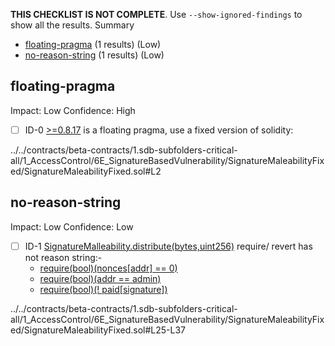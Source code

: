 **THIS CHECKLIST IS NOT COMPLETE**. Use `--show-ignored-findings` to show all the results.
Summary
 - [floating-pragma](#floating-pragma) (1 results) (Low)
 - [no-reason-string](#no-reason-string) (1 results) (Low)
## floating-pragma
Impact: Low
Confidence: High
 - [ ] ID-0
[>=0.8.17](../../contracts/beta-contracts/1.sdb-subfolders-critical-all/1_AccessControl/6E_SignatureBasedVulnerability/SignatureMaleabilityFixed/SignatureMaleabilityFixed.sol#L2) is a floating pragma, use a fixed version of solidity:

../../contracts/beta-contracts/1.sdb-subfolders-critical-all/1_AccessControl/6E_SignatureBasedVulnerability/SignatureMaleabilityFixed/SignatureMaleabilityFixed.sol#L2


## no-reason-string
Impact: Low
Confidence: Low
 - [ ] ID-1
[SignatureMalleability.distribute(bytes,uint256)](../../contracts/beta-contracts/1.sdb-subfolders-critical-all/1_AccessControl/6E_SignatureBasedVulnerability/SignatureMaleabilityFixed/SignatureMaleabilityFixed.sol#L25-L37) require/ revert has not reason string:- 
	- [require(bool)(nonces[addr] == 0)](../../contracts/beta-contracts/1.sdb-subfolders-critical-all/1_AccessControl/6E_SignatureBasedVulnerability/SignatureMaleabilityFixed/SignatureMaleabilityFixed.sol#L31)
	- [require(bool)(addr == admin)](../../contracts/beta-contracts/1.sdb-subfolders-critical-all/1_AccessControl/6E_SignatureBasedVulnerability/SignatureMaleabilityFixed/SignatureMaleabilityFixed.sol#L32)
	- [require(bool)(! paid[signature])](../../contracts/beta-contracts/1.sdb-subfolders-critical-all/1_AccessControl/6E_SignatureBasedVulnerability/SignatureMaleabilityFixed/SignatureMaleabilityFixed.sol#L33)

../../contracts/beta-contracts/1.sdb-subfolders-critical-all/1_AccessControl/6E_SignatureBasedVulnerability/SignatureMaleabilityFixed/SignatureMaleabilityFixed.sol#L25-L37


